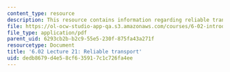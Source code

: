```yaml
---
content_type: resource
description: This resource contains information regarding reliable transport.
file: https://ol-ocw-studio-app-qa.s3.amazonaws.com/courses/6-02-introduction-to-eecs-ii-digital-communication-systems-fall-2012/dedb8679d4e58cf635917c1c726fa4ee_MIT6_02F12_lec21.pdf
file_type: application/pdf
parent_uid: 6293cb2b-b2c9-55e5-230f-875fa43a271f
resourcetype: Document
title: '6.02 Lecture 21: Reliable transport'
uid: dedb8679-d4e5-8cf6-3591-7c1c726fa4ee
---
```

